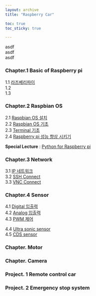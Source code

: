 ```yaml
---
layout: archive
title: "Raspberry Car"

toc: true
toc_sticky: true

---
```


asdf  
asdf  
asdf  

### Chapter.1 Basic of Raspberry pi
1.1 [라즈베리파이](https://music.youtube.com/)   
1.2   
1.3   

### Chapter.2 Raspbian OS
2.1 [Raspbian OS 설치]()  
2.2 [Raspbian OS 기초]()  
2.3 [Terminal 기초]()  
2.4 [Raspberry pi 성능 향상 시키기]()

**Special Lecture** : [Python for Raspberry pi]()
### Chapter.3 Network 
3.1 [IP 네트워크]()   
3.2 [SSH Connect]()  
3.3 [VNC Connect]()

### Chapter.4 Sensor
4.1 [Digital 입출력]()  
4.2 [Analog 입출력]()  
4.3 [PWM 제어]()  

4.4 [Ultra sonic sensor]()   
4.5 [CDS sensor]()  

### Chapter. Motor 

### Chapter. Camera

### Project. 1 Remote control car

### Project. 2 Emergency stop system

